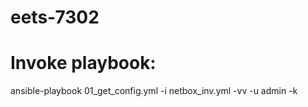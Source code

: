 # eets-7302

# Invoke playbook:

ansible-playbook 01_get_config.yml -i netbox_inv.yml -vv -u admin -k
